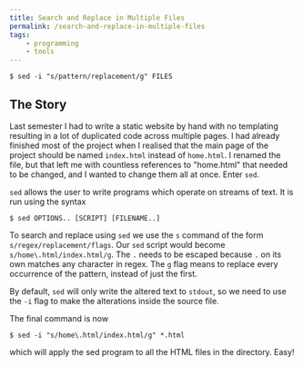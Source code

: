 ```yaml
---
title: Search and Replace in Multiple Files
permalink: /search-and-replace-in-multiple-files
tags:
    - programming
    - tools
---
```


```
$ sed -i "s/pattern/replacement/g" FILES
```

## The Story
Last semester I had to write a static website by hand with no templating
resulting in a lot of duplicated code across multiple pages. I had already 
finished most of the project when I realised that the main page of the 
project should be named `index.html` instead of `home.html`. I renamed the
file, but that left me with countless references to "home.html" that needed
to be changed, and I wanted to change them all at once. Enter `sed`.

`sed` allows the user to write programs which operate on streams of text.
It is run using the syntax

```
$ sed OPTIONS.. [SCRIPT] [FILENAME..]
```

To search and replace using `sed` we use the `s` command of the form 
`s/regex/replacement/flags`. Our `sed` script would become
`s/home\.html/index.html/g`. The `.` needs to be escaped because `.` on its own
matches any character in regex. The `g` flag means to replace every occurrence
of the pattern, instead of just the first.

By default, `sed` will only write the altered text to `stdout`, so we need to
use the `-i` flag to make the alterations inside the source file.

The final command is now

```
$ sed -i "s/home\.html/index.html/g" *.html
```

which will apply the sed program to all the HTML files in the directory. Easy!
